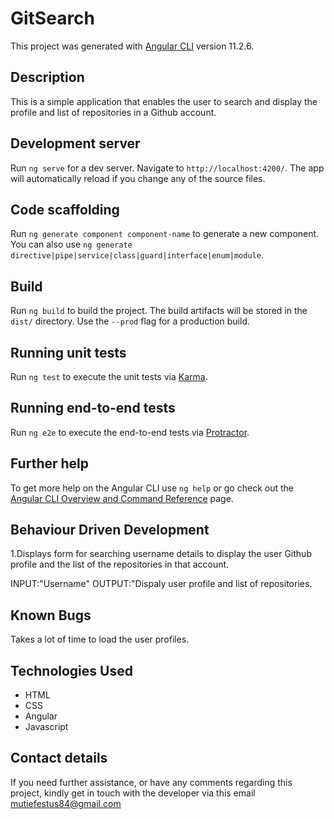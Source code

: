 # GitSearch

This project was generated with [Angular CLI](https://github.com/angular/angular-cli) version 11.2.6.

## Description
This is a simple application that enables the user to search and display the profile and list of repositories in a Github account.

## Development server

Run `ng serve` for a dev server. Navigate to `http://localhost:4200/`. The app will automatically reload if you change any of the source files.

## Code scaffolding

Run `ng generate component component-name` to generate a new component. You can also use `ng generate directive|pipe|service|class|guard|interface|enum|module`.

## Build

Run `ng build` to build the project. The build artifacts will be stored in the `dist/` directory. Use the `--prod` flag for a production build.

## Running unit tests

Run `ng test` to execute the unit tests via [Karma](https://karma-runner.github.io).

## Running end-to-end tests

Run `ng e2e` to execute the end-to-end tests via [Protractor](http://www.protractortest.org/).

## Further help

To get more help on the Angular CLI use `ng help` or go check out the [Angular CLI Overview and Command Reference](https://angular.io/cli) page.

## Behaviour Driven Development
1.Displays form for searching username details to display the user Github profile and the list of the  repositories in that account.

INPUT:"Username"
OUTPUT:"Dispaly user profile and list of repositories.

## Known Bugs
 Takes a lot of time to load the user profiles.

## Technologies Used
* HTML
* CSS
* Angular
* Javascript

## Contact details
If you need further assistance, or have any comments regarding this project, kindly get in touch with the developer via this email mutiefestus84@gmail.com


